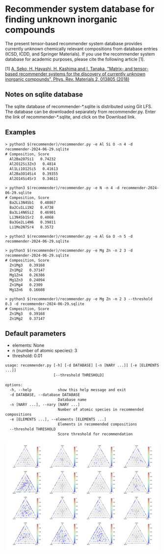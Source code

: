 # Recommender system database for finding unknown inorganic compounds

The present tensor-based recommender system database provides currently unknown chemically relevant compositions from database entries (ICSD, ICDD, and Springer Materials). 
If you use the recommender system database for academic purposes, please cite the following article [1].

[1] [A. Seko, H. Hayashi, H. Kashima and I. Tanaka, "Matrix- and tensor-based recommender systems for the discovery of currently unknown inorganic compounds", Phys. Rev. Materials 2, 013805 (2018)](https://journals.aps.org/prmaterials/abstract/10.1103/PhysRevMaterials.2.013805) 

## Notes on sqlite database
The sqlite database of recommender-\*.sqlite is distributed using Git LFS. 
The database can be downloaded separately from recommender.py. 
Enter the link of recommender-\*.sqlite, and click on the Download link.

## Examples
```
> python3 $(recommender)/recommender.py -e Al Si O -n 4 -d recommender-2024-06-29.sqlite
# Composition, Score
  Al2Ba2O7Si1   0.74232
  Al2O12Si3Zn3   0.4814
  Al1Li1O12Si5   0.41613
  Al2Ba3O14Si4   0.39355
  Al2O14Si4Sr3   0.34611
```

```
> python3 $(recommender)/recommender.py -e N -n 4 -d recommender-2024-06-29.sqlite
# Composition, Score
  Ba2Li3N4Sb1   0.48867
  Ba2Cu1Li1N2   0.4738
  Ba3Li4N6Si2   0.46901
  Li3N4Sb1Sr2   0.4068
  Ba3Ge2Li4N6   0.39811
  Li1Mo2N7Sr4   0.3572
```
```
> python3 $(recommender)/recommender.py -e Al Ga O -n 5 -d recommender-2024-06-29.sqlite
```
```
> python3 $(recommender)/recommender.py -e Mg Zn -n 2 3 -d recommender-2024-06-29.sqlite
# Composition, Score
  Zn1Mg3   0.39168
  Zn1Mg2   0.37147
  Mg1Zn4   0.26386
  Mg1Zn3   0.24094
  Zn1Mg4   0.2309
  Mg1Zn6   0.16608
```
```
> python3 $(recommender)/recommender.py -e Mg Zn -n 2 3 --threshold 0.3 -d recommender-2024-06-29.sqlite
# Composition, Score
  Zn1Mg3   0.39168
  Zn1Mg2   0.37147
```

## Default parameters
- elements: None
- n (number of atomic species): 3
- threshold: 0.01

```
usage: recommender.py [-h] [-d DATABASE] [-n [NARY ...]] [-e [ELEMENTS ...]]
                      [--threshold THRESHOLD]

options:
  -h, --help            show this help message and exit
  -d DATABASE, --database DATABASE
                        Database name
  -n [NARY ...], --nary [NARY ...]
                        Number of atomic species in recommended compositions
  -e [ELEMENTS ...], --elements [ELEMENTS ...]
                        Elements in recommended compositions
  --threshold THRESHOLD
                        Score threshold for recommendation
```

![image](ps3nitrides-map1.png)
